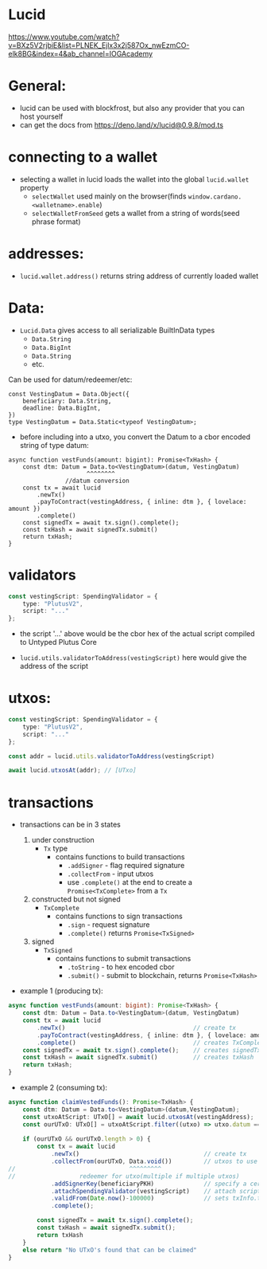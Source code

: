 # Lucid
https://www.youtube.com/watch?v=BXz5V2rjbiE&list=PLNEK_Ejlx3x2j587Ox_nwEzmCO-elk8BG&index=4&ab_channel=IOGAcademy

# General:

- lucid can be used with blockfrost, but also any provider that you can host yourself
- can get the docs from https://deno.land/x/lucid@0.9.8/mod.ts

# connecting to a wallet

- selecting a wallet in lucid loads the wallet into the global `lucid.wallet` property 
    - `selectWallet` used mainly on the browser(finds `window.cardano.<walletname>.enable`)
    - `selectWalletFromSeed` gets a wallet from a string of words(seed phrase format)

# addresses:

- `lucid.wallet.address()` returns string address of currently loaded wallet

# Data:

- `Lucid.Data` gives access to all serializable BuiltInData types
    - `Data.String`
    - `Data.BigInt` 
    - `Data.String`
    - etc.

Can be used for datum/redeemer/etc:
```
const VestingDatum = Data.Object({
    beneficiary: Data.String,
    deadline: Data.BigInt,
})
type VestingDatum = Data.Static<typeof VestingDatum>;
```
- before including into a utxo, you convert the Datum to a cbor encoded string of type datum:
```
async function vestFunds(amount: bigint): Promise<TxHash> {
    const dtm: Datum = Data.to<VestingDatum>(datum, VestingDatum)
                      ^^^^^^^^
                //datum conversion
    const tx = await lucid
        .newTx()
        .payToContract(vestingAddress, { inline: dtm }, { lovelace: amount })
        .complete()
    const signedTx = await tx.sign().complete();
    const txHash = await signedTx.submit()
    return txHash;
}
```


# validators

```typescript
const vestingScript: SpendingValidator = {
    type: "PlutusV2",
    script: "..."
};
```
- the script '...' above would be the cbor hex of the actual script compiled to Untyped Plutus Core

- `lucid.utils.validatorToAddress(vestingScript)` here would give the address of the script

# utxos:

```typescript
const vestingScript: SpendingValidator = {
    type: "PlutusV2",
    script: "..."
};

const addr = lucid.utils.validatorToAddress(vestingScript)

await lucid.utxosAt(addr); // [UTxo]
```

# transactions

- transactions can be in 3 states
    1. under construction
        - `Tx` type
            - contains functions to build transactions 
                - `.addSigner` - flag required signature
                - `.collectFrom` - input utxos
                - use `.complete()` at the end to create a `Promise<TxComplete>` from a `Tx`
    2. constructed but not signed
        - `TxComplete`
            - contains functions to sign transactions
                - `.sign` - request signature
                - `.complete()` returns `Promise<TxSigned>`
    3. signed
        - `TxSigned`
            - contains functions to submit transactions
                - `.toString` - to hex encoded cbor 
                - `.submit()` - submit to blockchain, returns `Promise<TxHash>`

- example 1 (producing tx):
```typescript
async function vestFunds(amount: bigint): Promise<TxHash> {
    const dtm: Datum = Data.to<VestingDatum>(datum, VestingDatum)
    const tx = await lucid
        .newTx()                                    // create tx
        .payToContract(vestingAddress, { inline: dtm }, { lovelace: amount })
        .complete()                                 // creates TxComplete
    const signedTx = await tx.sign().complete();    // creates signedTx
    const txHash = await signedTx.submit()          // creates txHash
    return txHash;
}
```
- example 2 (consuming tx):
```typescript
async function claimVestedFunds(): Promise<TxHash> {
    const dtm: Datum = Data.to<VestingDatum>(datum,VestingDatum);
    const utxoAtScript: UTxO[] = await lucid.utxosAt(vestingAddress);
    const ourUTxO: UTxO[] = utxoAtScript.filter((utxo) => utxo.datum == dtm);
    
    if (ourUTxO && ourUTxO.length > 0) {
        const tx = await lucid
            .newTx()                                   // create tx
            .collectFrom(ourUTxO, Data.void())         // utxos to use
//                                ^^^^^^^^^
//                  redeemer for utxo(multiple if multiple utxos)
            .addSignerKey(beneficiaryPKH)              // specify a certain signature necessary    
            .attachSpendingValidator(vestingScript)    // attach script 
            .validFrom(Date.now()-100000)              // sets txInfo.txInfoValidRange
            .complete();

        const signedTx = await tx.sign().complete();
        const txHash = await signedTx.submit();
        return txHash
    }
    else return "No UTxO's found that can be claimed"
}
```









